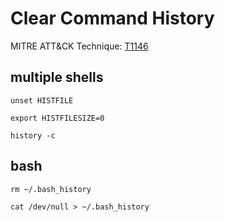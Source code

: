 # Clear Command History

MITRE ATT&CK Technique: [T1146](https://attack.mitre.org/wiki/Technique/T1146)


## multiple shells

    unset HISTFILE

    export HISTFILESIZE=0

    history -c

## bash

    rm ~/.bash_history

    cat /dev/null > ~/.bash_history
